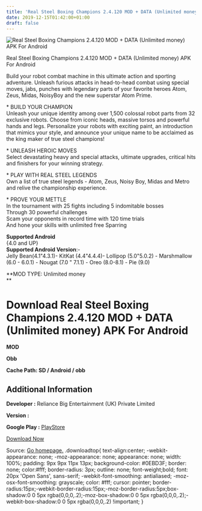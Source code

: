 ```yaml
---
title: 'Real Steel Boxing Champions 2.4.120 MOD + DATA (Unlimited money) APK For Android'
date: 2019-12-15T01:42:00+01:00
draft: false
---
```


![Real Steel Boxing Champions 2.4.120 MOD + DATA (Unlimited money) APK For Android](https://i0.wp.com/apkhome.net/wp-content/uploads/2019/12/Real-Steel-Boxing-Champions-2.4.120-MOD-DATA-Unlimited-money.png "Real Steel Boxing Champions 2.4.120 MOD + DATA (Unlimited money) APK For Android")

  

Real Steel Boxing Champions 2.4.120 MOD + DATA (Unlimited money) APK For Android

Build your robot combat machine in this ultimate action and sporting adventure. Unleash furious attacks in head-to-head combat using special moves, jabs, punches with legendary parts of your favorite heroes Atom, Zeus, Midas, NoisyBoy and the new superstar Atom Prime.

\* BUILD YOUR CHAMPION  
Unleash your unique identity among over 1,500 colossal robot parts from 32 exclusive robots. Choose from iconic heads, massive torsos and powerful hands and legs. Personalize your robots with exciting paint, an introduction that mimics your style, and announce your unique name to be acclaimed as the king maker of true steel champions!

\* UNLEASH HEROIC MOVES  
Select devastating heavy and special attacks, ultimate upgrades, critical hits and finishers for your winning strategy.

\* PLAY WITH REAL STEEL LEGENDS  
Own a list of true steel legends - Atom, Zeus, Noisy Boy, Midas and Metro and relive the championship experience.

\* PROVE YOUR METTLE  
In the tournament with 25 fights including 5 indomitable bosses  
Through 30 powerful challenges  
Scam your opponents in record time with 120 time trials  
And hone your skills with unlimited free Sparring

**Supported Android**  
{4.0 and UP}  
**Supported Android Version**:-  
Jelly Bean(4.1"4.3.1)- KitKat (4.4"4.4.4)- Lollipop (5.0"5.0.2) - Marshmallow (6.0 - 6.0.1) - Nougat (7.0 " 7.1.1) - Oreo (8.0-8.1) - Pie (9.0)

**MOD TYPE: Unlimited money  
**

Download Real Steel Boxing Champions 2.4.120 MOD + DATA (Unlimited money) APK For Android
=========================================================================================

**MOD**

**Obb**

**Cache Path: SD / Android / obb**

Additional Information
----------------------

**Developer :** Reliance Big Entertainment (UK) Private Limited

**Version :**

**Google Play :** [PlayStore](https://play.google.com/store/apps/details?id=com.reliancegames.rschampions)

  

[Download Now](https://store4app.co/post/real-steel-boxing-champions-2-4-120-mod-data-unlimited-money-apk-for-android_1576347511)

  
Source: [Go homepage.](https://store4app.co/post/real-steel-boxing-champions-2-4-120-mod-data-unlimited-money-apk-for-android_1576347511) .downloadtop{ text-align:center; -webkit-appearance: none; -moz-appearance: none; appearance: none; width: 100%; padding: 9px 9px 11px 13px; background-color: #0EBD3F; border: none; color:#fff; border-radius: 3px; outline: none; font-weight;bold; font: 20px 'Open Sans', sans-serif; -webkit-font-smoothing: antialiased; -moz-osx-font-smoothing: grayscale; color: #fff; cursor: pointer; border-radius:15px;-webkit-border-radius:15px;-moz-border-radius:5px;box-shadow:0 0 5px rgba(0,0,0,.2);-moz-box-shadow:0 0 5px rgba(0,0,0,.2);-webkit-box-shadow:0 0 5px rgba(0,0,0,.2) !important; }